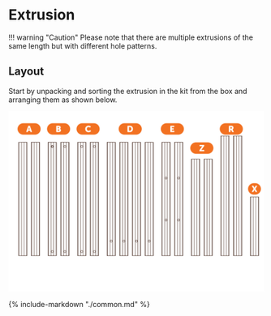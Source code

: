 # Extrusion

!!! warning "Caution"
    Please note that there are multiple extrusions of the same length but with different hole patterns.

## Layout

Start by unpacking and sorting the extrusion in the kit from the box and arranging them as shown below.

![](../img/assembly/extrusion_prep/extrusion_prep.svg)

{%
   include-markdown "./common.md"
%}

<script>
  queueRenderPage(12);
</script>